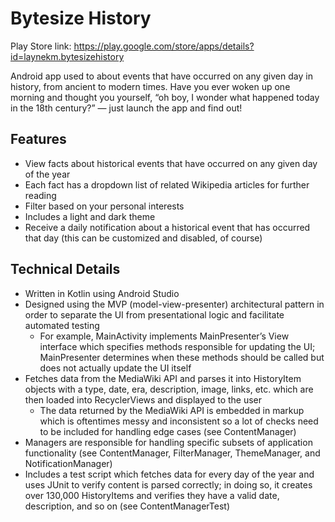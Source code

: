 # Bytesize History

Play Store link: https://play.google.com/store/apps/details?id=laynekm.bytesizehistory

Android app used to about events that have occurred on any given day in history, from ancient to modern times. Have you ever woken up one morning and thought you yourself, “oh boy, I wonder what happened today in the 18th century?” — just launch the app and find out!

## Features
- View facts about historical events that have occurred on any given day of the year
- Each fact has a dropdown list of related Wikipedia articles for further reading
- Filter based on your personal interests
- Includes a light and dark theme
- Receive a daily notification about a historical event that has occurred that day (this can be customized and disabled, of course)

## Technical Details
- Written in Kotlin using Android Studio
- Designed using the MVP (model-view-presenter) architectural pattern in order to separate the UI from presentational logic and facilitate automated testing
  - For example, MainActivity implements MainPresenter’s View interface which specifies methods responsible for updating the UI; MainPresenter determines when these methods should be called but does not actually update the UI itself
- Fetches data from the MediaWiki API and parses it into HistoryItem objects with a type, date, era, description, image, links, etc. which are then loaded into RecyclerViews and displayed to the user
  - The data returned by the MediaWiki API is embedded in markup which is oftentimes messy and inconsistent so a lot of checks need to be included for handling edge cases (see ContentManager)
- Managers are responsible for handling specific subsets of application functionality (see ContentManager, FilterManager, ThemeManager, and NotificationManager)
- Includes a test script which fetches data for every day of the year and uses JUnit to verify content is parsed correctly; in doing so, it creates over 130,000 HistoryItems and verifies they have a valid date, description, and so on (see ContentManagerTest)
